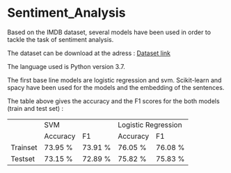 # Sentiment_Analysis

Based on the IMDB dataset, several models have been used in order to tackle the task of sentiment analysis.

The dataset can be download at the adress : [Dataset link](https://ai.stanford.edu/~amaas/data/sentiment/)

The language used is Python version 3.7.

The first base line models are logistic regression and svm. Scikit-learn and spacy have been used for the models and the embedding of the sentences.

The table above gives the accuracy and the F1 scores for the both models (train and test set) :

<table>
  <tr>
    <td></td>
    <td colspan="2">SVM</td>
    <td colspan="2">Logistic Regression</td>
  </tr>
  <tr>
    <td></td>
    <td>Accuracy</td>
    <td>F1</td>
    <td>Accuracy</td>
    <td>F1</td>
  </tr>
  <tr>
    <td>Trainset</td>
    <td>73.95 %</td>
    <td>73.91 % </td>
    <td>76.05 % </td>
    <td>76.08 %</td>
  </tr>
  <tr>
    <td>Testset</td>
    <td>73.15 % </td>
    <td>72.89 %</td>
    <td>75.82 % </td>
    <td>75.83 %</td>
  </tr>
</table>

